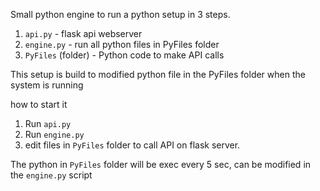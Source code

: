 Small python engine to run a python setup in 3 steps.
1. `api.py` - flask api webserver
2. `engine.py` - run all python files in PyFiles folder
3. `PyFiles` (folder) - Python code to make API calls

This setup is build to modified python file in the PyFiles folder when the system is running

how to start it
1. Run `api.py` 
2. Run `engine.py`
3. edit files in `PyFiles` folder to call API on flask server.

The python in `PyFiles` folder will be exec every 5 sec, can be modified in the `engine.py` script